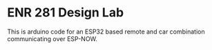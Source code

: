 # ENR 281 Design Lab

This is arduino code for an ESP32 based remote and car combination communicating over ESP-NOW.